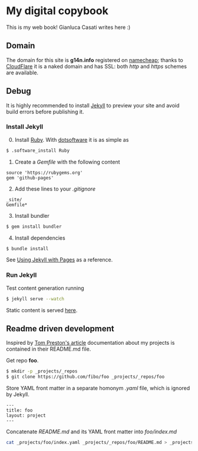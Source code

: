 
# My digital copybook

This is my web book! Gianluca Casati writes here :)

## Domain

The domain for this site is **g14n.info** registered on [namecheap](https://www.namecheap.com);
thanks to [CloudFlare](https://www.cloudflare.com/) it is a naked domain and has SSL: both *http* and *https* schemes are available.

## Debug

It is highly recommended to install [Jekyll][3] to preview your site and avoid build errors before publishing it.

### Install Jekyll

0. Install [Ruby](https://www.ruby-lang.org). With [dotsoftware](http://g14n.info/dotsoftware/) it is as simple as

```bash
$ .software_install Ruby
```

1. Create a *Gemfile* with the following content

```
source 'https://rubygems.org'
gem 'github-pages'
```

2. Add these lines to your *.gitignore*

```
_site/
Gemfile*
```

3. Install bundler

```bash
$ gem install bundler
```

4. Install dependencies

```bash
$ bundle install
```

See [Using Jekyll with Pages](https://help.github.com/articles/using-jekyll-with-pages) as a reference.

### Run Jekyll

Test content generation running

```bash
$ jekyll serve --watch
```

Static content is served [here][5].

## Readme driven development

Inspired by [Tom Preston's article](http://tom.preston-werner.com/2010/08/23/readme-driven-development.html) documentation about my projects is contained in their README.md file.

Get repo **foo**.

```bash
$ mkdir -p _projects/_repos
$ git clone https://github.com/fibo/foo _projects/_repos/foo
```

Store YAML front matter in a separate homonym *.yaml* file, which is ignored by Jekyll.

```
---
title: foo
layout: project
---
```

Concatenate *README.md* and its YAML front matter into *foo/index.md*

```bash
cat _projects/foo/index.yaml _projects/_repos/foo/README.md > _projects/foo/index.md
```

  [1]: http://g14n.info/jekyll-boilerplate "Jekyll boilerplate"
  [2]: http://kramdown.gettalong.com "kramdown"
  [3]: http://jekyllrb.com "Jekyll"
  [4]: https://pages.github.com "GitHub Pages"
  [5]: http://rider-rufus.codio.io:4000/ "Static content on codio box"


